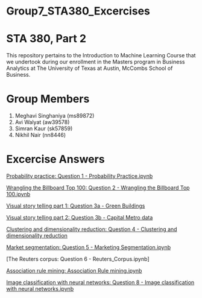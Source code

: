 # Group7_STA380_Excercises

# STA 380, Part 2
This repository pertains to the Introduction to Machine Learning Course that we undertook during our enrollment in the Masters program in Business Analytics at The University of Texas at Austin, McCombs School of Business.

# Group Members
1. Meghavi Singhaniya (ms89872)
2. Avi Walyat (aw39578)
3. Simran Kaur (sk57859)
4. Nikhil Nair (nn8446)

# Excercise Answers
[Probability practice: Question 1 - Probability Practice.ipynb](https://github.com/meghavi1610/Group7_STA380_Excercises/blob/main/Question%201%20-%20Probability%20Practice.ipynb)

[Wrangling the Billboard Top 100: Question 2 - Wrangling the Billboard Top 100.ipynb](https://github.com/meghavi1610/Group7_STA380_Excercises/blob/main/Question%202%20-%20Wrangling%20the%20Billboard%20Top%20100.ipynb)

[Visual story telling part 1: Question 3a - Green Buildings](https://github.com/meghavi1610/Group7_STA380_Excercises/blob/main/Question%203a%20-%20Green%20Buildings.ipynb)

[Visual story telling part 2: Question 3b - Capital Metro data](https://github.com/meghavi1610/Group7_STA380_Excercises/blob/main/Question%203a%20-%20Green%20Buildings.ipynb)

[Clustering and dimensionality reduction: Question 4 - Clustering and dimensionality reduction](https://github.com/meghavi1610/Group7_STA380_Excercises/blob/main/Question%204%20-%20Clustering%20and%20dimensionality%20reduction.ipynb)

[Market segmentation: Question 5 - Marketing Segmentation.ipynb](https://github.com/meghavi1610/Group7_STA380_Excercises/blob/main/Question%205%20-%20Market%20Segmentation.ipynb)

[The Reuters corpus: Question 6 - Reuters_Corpus.ipynb]

[Association rule mining: Association Rule mining.ipynb](https://github.com/meghavi1610/Group7_STA380_Excercises/blob/main/Question%207%20-%20Association%20Rule%20Mining.ipynb)

[Image classification with neural networks: Question 8 - Image classification with neural networks.ipynb](https://github.com/meghavi1610/Group7_STA380_Excercises/blob/main/Question%208%20-%20Image%20classification%20with%20neural%20networks.ipynb)


